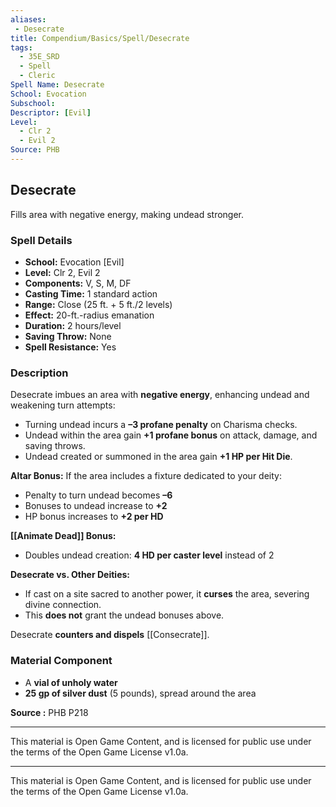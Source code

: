 ```yaml
---
aliases:
 - Desecrate
title: Compendium/Basics/Spell/Desecrate
tags:
  - 35E_SRD
  - Spell
  - Cleric
Spell Name: Desecrate
School: Evocation
Subschool: 
Descriptor: [Evil]
Level:
  - Clr 2
  - Evil 2
Source: PHB
---
```


## Desecrate

Fills area with negative energy, making undead stronger.

### Spell Details

- **School:** Evocation [Evil]  
- **Level:** Clr 2, Evil 2  
- **Components:** V, S, M, DF  
- **Casting Time:** 1 standard action  
- **Range:** Close (25 ft. + 5 ft./2 levels)  
- **Effect:** 20-ft.-radius emanation  
- **Duration:** 2 hours/level  
- **Saving Throw:** None  
- **Spell Resistance:** Yes  

### Description

Desecrate imbues an area with **negative energy**, enhancing undead and weakening turn attempts:

- Turning undead incurs a **–3 profane penalty** on Charisma checks.
- Undead within the area gain **+1 profane bonus** on attack, damage, and saving throws.
- Undead created or summoned in the area gain **+1 HP per Hit Die**.

**Altar Bonus:** If the area includes a fixture dedicated to your deity:
- Penalty to turn undead becomes **–6**
- Bonuses to undead increase to **+2**
- HP bonus increases to **+2 per HD**

**[[Animate Dead]] Bonus:**
- Doubles undead creation: **4 HD per caster level** instead of 2

**Desecrate vs. Other Deities:**
- If cast on a site sacred to another power, it **curses** the area, severing divine connection.
- This **does not** grant the undead bonuses above.

 Desecrate **counters and dispels** [[Consecrate]].

### Material Component

- A **vial of unholy water**  
- **25 gp of silver dust** (5 pounds), spread around the area


**Source :** PHB P218

---

This material is Open Game Content, and is licensed for public use under  
the terms of the Open Game License v1.0a.

---

This material is Open Game Content, and is licensed for public use under the terms of the Open Game License v1.0a.
